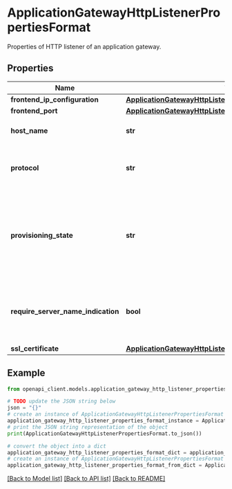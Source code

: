# ApplicationGatewayHttpListenerPropertiesFormat

Properties of HTTP listener of an application gateway.

## Properties

Name | Type | Description | Notes
------------ | ------------- | ------------- | -------------
**frontend_ip_configuration** | [**ApplicationGatewayHttpListenerPropertiesFormatFrontendPort**](ApplicationGatewayHttpListenerPropertiesFormatFrontendPort.md) |  | [optional] 
**frontend_port** | [**ApplicationGatewayHttpListenerPropertiesFormatFrontendPort**](ApplicationGatewayHttpListenerPropertiesFormatFrontendPort.md) |  | [optional] 
**host_name** | **str** | Host name of HTTP listener. | [optional] 
**protocol** | **str** | Protocol. Possible values are: &#39;Http&#39; and &#39;Https&#39;. | [optional] 
**provisioning_state** | **str** | Provisioning state of the HTTP listener resource. Possible values are: &#39;Updating&#39;, &#39;Deleting&#39;, and &#39;Failed&#39;. | [optional] 
**require_server_name_indication** | **bool** | Applicable only if protocol is https. Enables SNI for multi-hosting. | [optional] 
**ssl_certificate** | [**ApplicationGatewayHttpListenerPropertiesFormatFrontendPort**](ApplicationGatewayHttpListenerPropertiesFormatFrontendPort.md) |  | [optional] 

## Example

```python
from openapi_client.models.application_gateway_http_listener_properties_format import ApplicationGatewayHttpListenerPropertiesFormat

# TODO update the JSON string below
json = "{}"
# create an instance of ApplicationGatewayHttpListenerPropertiesFormat from a JSON string
application_gateway_http_listener_properties_format_instance = ApplicationGatewayHttpListenerPropertiesFormat.from_json(json)
# print the JSON string representation of the object
print(ApplicationGatewayHttpListenerPropertiesFormat.to_json())

# convert the object into a dict
application_gateway_http_listener_properties_format_dict = application_gateway_http_listener_properties_format_instance.to_dict()
# create an instance of ApplicationGatewayHttpListenerPropertiesFormat from a dict
application_gateway_http_listener_properties_format_from_dict = ApplicationGatewayHttpListenerPropertiesFormat.from_dict(application_gateway_http_listener_properties_format_dict)
```
[[Back to Model list]](../README.md#documentation-for-models) [[Back to API list]](../README.md#documentation-for-api-endpoints) [[Back to README]](../README.md)


